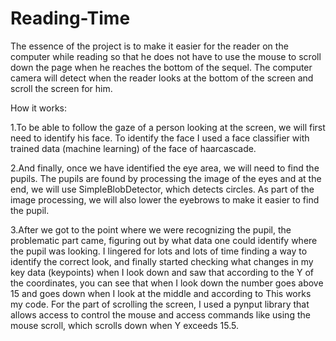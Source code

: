 # Reading-Time

The essence of the project is to make it easier for the reader on the computer while reading so that he does not have to use the mouse to scroll down the page when he reaches the bottom of the sequel. The computer camera will detect when the reader looks at the bottom of the screen and scroll the screen for him.

How it works:

1.To be able to follow the gaze of a person looking at the screen, we will first need to identify his face. To identify the face I used a face classifier with trained data (machine learning) of the face of haarcascade.

2.And finally, once we have identified the eye area, we will need to find the pupils. The pupils are found by processing the image of the eyes and at the end, we will use SimpleBlobDetector, which detects circles. As part of the image processing, we will also lower the eyebrows to make it easier to find the pupil.

3.After we got to the point where we were recognizing the pupil, the problematic part came, figuring out by what data one could identify where the pupil was looking. I lingered for lots and lots of time finding a way to identify the correct look, and finally started checking what changes in my key data (keypoints) when I look down and saw that according to the Y of the coordinates, you can see that when I look down the number goes above 15 and goes down when I look at the middle and according to This works my code.
For the part of scrolling the screen, I used a pynput library that allows access to control the mouse and access commands like using the mouse scroll, which scrolls down when Y exceeds 15.5.
